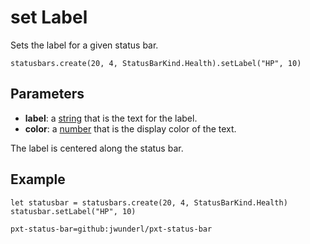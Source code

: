 # set Label

Sets the label for a given status bar.

```sig
statusbars.create(20, 4, StatusBarKind.Health).setLabel("HP", 10)
```

## Parameters

* **label**: a [string](types/string) that is the text for the label.
* **color**: a [number](types/number) that is the display color of the text.

The label is centered along the status bar.

## Example

```blocks
let statusbar = statusbars.create(20, 4, StatusBarKind.Health)
statusbar.setLabel("HP", 10)
```

```package
pxt-status-bar=github:jwunderl/pxt-status-bar
```